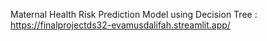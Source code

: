 Maternal Health Risk Prediction Model using Decision Tree : https://finalprojectds32-evamusdalifah.streamlit.app/

